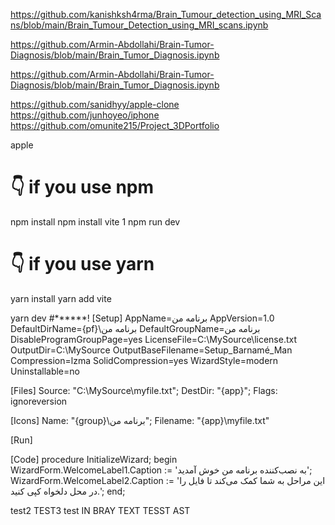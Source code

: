 https://github.com/kanishksh4rma/Brain_Tumour_detection_using_MRI_Scans/blob/main/Brain_Tumour_Detection_using_MRI_scans.ipynb

https://github.com/Armin-Abdollahi/Brain-Tumor-Diagnosis/blob/main/Brain_Tumor_Diagnosis.ipynb

https://github.com/Armin-Abdollahi/Brain-Tumor-Diagnosis/blob/main/Brain_Tumor_Diagnosis.ipynb

https://github.com/sanidhyy/apple-clone
https://github.com/junhoyeo/iphone
https://github.com/omunite215/Project_3DPortfolio

apple
 # 👇️ if you use npm
npm install
npm install vite
1
npm run dev

# 👇️ if you use yarn
yarn install
yarn add vite

yarn dev
#******! 
[Setup]
AppName=برنامه من
AppVersion=1.0
DefaultDirName={pf}\برنامه من
DefaultGroupName=برنامه من
DisableProgramGroupPage=yes
LicenseFile=C:\MySource\license.txt
OutputDir=C:\MySource
OutputBaseFilename=Setup_Barnamé_Man
Compression=lzma
SolidCompression=yes
WizardStyle=modern
Uninstallable=no

[Files]
Source: "C:\MySource\myfile.txt"; DestDir: "{app}"; Flags: ignoreversion

[Icons]
Name: "{group}\برنامه من"; Filename: "{app}\myfile.txt"

[Run]

[Code]
procedure InitializeWizard;
begin
  WizardForm.WelcomeLabel1.Caption := 'به نصب‌کننده برنامه من خوش آمدید';
  WizardForm.WelcomeLabel2.Caption := 'این مراحل به شما کمک می‌کند تا فایل را در محل دلخواه کپی کنید.';
end;


test2
TEST3
test
IN BRAY TEXT TESST AST




